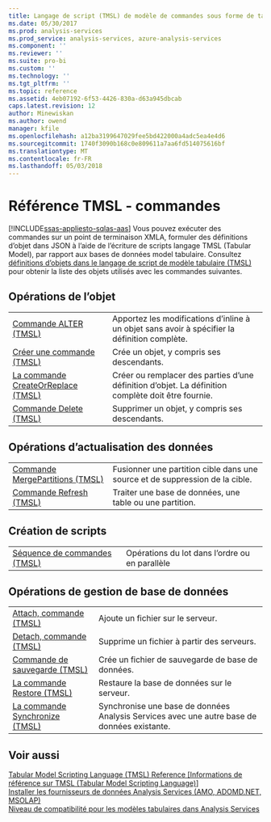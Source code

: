 ```yaml
---
title: Langage de script (TMSL) de modèle de commandes sous forme de tableau | Documents Microsoft
ms.date: 05/30/2017
ms.prod: analysis-services
ms.prod_service: analysis-services, azure-analysis-services
ms.component: ''
ms.reviewer: ''
ms.suite: pro-bi
ms.custom: ''
ms.technology: ''
ms.tgt_pltfrm: ''
ms.topic: reference
ms.assetid: 4eb07192-6f53-4426-830a-d63a945dbcab
caps.latest.revision: 12
author: Minewiskan
ms.author: owend
manager: kfile
ms.openlocfilehash: a12ba3199647029fee5bd422000a4adc5ea4e4d6
ms.sourcegitcommit: 1740f3090b168c0e809611a7aa6fd514075616bf
ms.translationtype: MT
ms.contentlocale: fr-FR
ms.lasthandoff: 05/03/2018
---
```

# <a name="tmsl-reference---commands"></a>Référence TMSL - commandes
[!INCLUDE[ssas-appliesto-sqlas-aas](../../includes/ssas-appliesto-sqlas-aas.md)]
  Vous pouvez exécuter des commandes sur un point de terminaison XMLA, formuler des définitions d’objet dans JSON à l’aide de l’écriture de scripts langage TMSL (Tabular Model), par rapport aux bases de données model tabulaire.   Consultez [définitions d’objets dans le langage de script de modèle tabulaire &#40;TMSL&#41; ](../../analysis-services/tabular-models-scripting-language-objects/tmsl-reference-tabular-objects.md) pour obtenir la liste des objets utilisés avec les commandes suivantes.  
  
## <a name="object-operations"></a>Opérations de l’objet  
  
|||  
|-|-|  
|[Commande ALTER &#40;TMSL&#41;](../../analysis-services/tabular-models-scripting-language-commands/alter-command-tmsl.md)|Apportez les modifications d’inline à un objet sans avoir à spécifier la définition complète.|  
|[Créer une commande &#40;TMSL&#41;](../../analysis-services/tabular-models-scripting-language-commands/create-command-tmsl.md)|Crée un objet, y compris ses descendants.|  
|[La commande CreateOrReplace &#40;TMSL&#41;](../../analysis-services/tabular-models-scripting-language-commands/createorreplace-command-tmsl.md)|Créer ou remplacer des parties d’une définition d’objet. La définition complète doit être fournie.|  
|[Commande Delete &#40;TMSL&#41;](../../analysis-services/tabular-models-scripting-language-commands/delete-command-tmsl.md)|Supprimer un objet, y compris ses descendants.|  
  
## <a name="data-refresh-operations"></a>Opérations d’actualisation des données  
  
|||  
|-|-|  
|[Commande MergePartitions &#40;TMSL&#41;](../../analysis-services/tabular-models-scripting-language-commands/mergepartitions-command-tmsl.md)|Fusionner une partition cible dans une source et de suppression de la cible.|  
|[Commande Refresh &#40;TMSL&#41;](../../analysis-services/tabular-models-scripting-language-commands/refresh-command-tmsl.md)|Traiter une base de données, une table ou une partition.|  
  
## <a name="scripting"></a>Création de scripts  
  
|||  
|-|-|  
|[Séquence de commandes &#40;TMSL&#41;](../../analysis-services/tabular-models-scripting-language-commands/sequence-command-tmsl.md)|Opérations du lot dans l’ordre ou en parallèle|  
  
## <a name="database-management-operations"></a>Opérations de gestion de base de données  
  
|||  
|-|-|  
|[Attach, commande &#40;TMSL&#41;](../../analysis-services/tabular-models-scripting-language-commands/attach-command-tmsl.md)|Ajoute un fichier sur le serveur.|  
|[Detach, commande &#40;TMSL&#41;](../../analysis-services/tabular-models-scripting-language-commands/detach-command-tmsl.md)|Supprime un fichier à partir des serveurs.|  
|[Commande de sauvegarde &#40;TMSL&#41;](../../analysis-services/tabular-models-scripting-language-commands/backup-command-tmsl.md)|Crée un fichier de sauvegarde de base de données.|  
|[La commande Restore &#40;TMSL&#41;](../../analysis-services/tabular-models-scripting-language-commands/restore-command-tmsl.md)|Restaure la base de données sur le serveur.|  
|[La commande Synchronize &#40;TMSL&#41;](../../analysis-services/tabular-models-scripting-language-commands/synchronize-command-tmsl.md)|Synchronise une base de données Analysis Services avec une autre base de données existante.|  
  
## <a name="see-also"></a>Voir aussi  
 [Tabular Model Scripting Language &#40;TMSL&#41; Reference [Informations de référence sur TMSL &#40;Tabular Model Scripting Language&#41;]](../../analysis-services/tabular-model-scripting-language-tmsl-reference.md)   
 [Installer les fournisseurs de données Analysis Services &#40;AMO, ADOMD.NET, MSOLAP&#41;](../../analysis-services/instances/install-windows/install-analysis-services-data-providers-amo-adomd-net-msolap.md)   
 [Niveau de compatibilité pour les modèles tabulaires dans Analysis Services](../../analysis-services/tabular-models/compatibility-level-for-tabular-models-in-analysis-services.md)  
  
  
